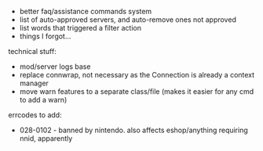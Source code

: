 * better faq/assistance commands system
* list of auto-approved servers, and auto-remove ones not approved
* list words that triggered a filter action
* things I forgot...

technical stuff:
* mod/server logs base
* replace connwrap, not necessary as the Connection is already a context manager
* move warn features to a separate class/file (makes it easier for any cmd to add a warn)

errcodes to add:
* 028-0102 - banned by nintendo. also affects eshop/anything requiring nnid, apparently
